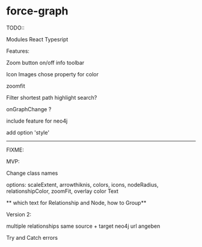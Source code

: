 # force-graph

TODO::  

Modules
React
Typesript

Features:

Zoom button on/off
info
toolbar

Icon 
Images
chose property for color

zoomfit

Filter
shortest path
highlight
search?

onGraphChange ?

include feature for neo4j 

add option 'style' 

-----------------

FIXME: 

MVP:

Change class names 

options: scaleExtent, arrowthiknis, colors, icons, nodeRadius, relationshipColor, zoomFit, overlay color
Text


** which text for Relationship and Node, how to Group**

Version 2: 

multiple relationships
same source + target
neo4j url angeben

Try and Catch errors
